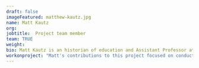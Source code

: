 ```yaml
---
draft: false
imageFeatured: matthew-kautz.jpg
name: Matt Kautz
org: 
jobtitle:  Project team member
team: TRUE
weight: 
bio: Matt Kautz is an historian of education and Assistant Professor at Eastern Michigan University. Prior to earning his PhD he worked in schools in Detroit, Chicago, and New York. 
workonproject: "Matt's contributions to this project focused on conducting archival research, assisting in curation of primary sources documents, writing supporting texts for these documents, and designing instructional materials. The depth and breadth of his work can be seen most clearly in the following topic: Boycotting New York's Segregated Schools; Black and Latina Women's Education Activism; How Did New York City Segregate Its Schools?; and Who Governs Schools?" 
---
```

